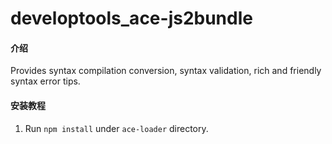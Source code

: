 # developtools_ace-js2bundle

#### 介绍
Provides syntax compilation conversion, syntax validation, rich and friendly syntax error tips.

#### 安装教程

1.  Run `npm install` under `ace-loader` directory.